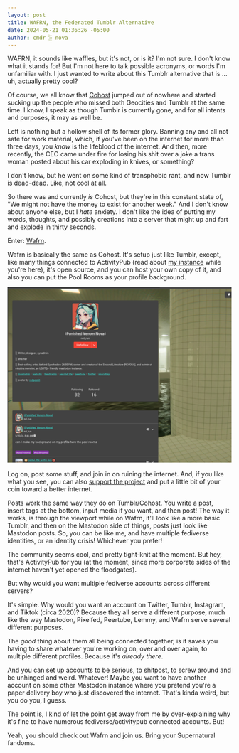 ```yaml
---
layout: post
title: WAFRN, the Federated Tumblr Alternative
date: 2024-05-21 01:36:26 -05:00
author: cmdr ░ nova
---
```


<!-- wp:paragraph -->
<p>WAFRN, it sounds like waffles, but it's not, or is it? I'm not sure. I don't know what it stands for! But I'm not here to talk possible acronyms, or words I'm unfamiliar with. I just wanted to write about this Tumblr alternative that is ... uh, actually pretty cool?</p>
<!-- /wp:paragraph -->

<!-- wp:paragraph -->
<p>Of course, we all know that <a href="https://cohost.org/" target="_blank" rel="noreferrer noopener">Cohost</a> jumped out of nowhere and started sucking up the people who missed both Geocities and Tumblr at the same time. I know, I speak as though Tumblr is currently gone, and for all intents and purposes, it may as well be.</p>
<!-- /wp:paragraph -->

<!-- wp:paragraph -->
<p>Left is nothing but a hollow shell of its former glory. Banning any and all not safe for work material, which, if you've been on the internet for more than three days, you <em>know</em> is the lifeblood of the internet. And then, more recently, the CEO came under fire for losing his shit over a joke a trans woman posted about his car exploding in knives, or something?</p>
<!-- /wp:paragraph -->

<!-- wp:paragraph -->
<p>I don't know, but he went on some kind of transphobic rant, and now Tumblr is dead-dead. Like, not cool at all.</p>
<!-- /wp:paragraph -->

<!-- wp:paragraph -->
<p>So there was and currently <em>is</em> Cohost, but they're in this constant state of, "We might not have the money to exist for another week." And I don't know about anyone else, but I <em>hate</em> anxiety. I don't like the idea of putting my words, thoughts, and possibly creations into a server that might up and fart and explode in thirty seconds.</p>
<!-- /wp:paragraph -->

<!-- wp:paragraph -->
<p>Enter: <a href="https://app.wafrn.net" target="_blank" rel="noreferrer noopener">Wafrn</a>.</p>
<!-- /wp:paragraph -->

<!-- wp:paragraph -->
<p>Wafrn is basically the same as Cohost. It's setup just like Tumblr, except, like many things connected to ActivityPub (read about <a href="https://cmdr-nova.online/2024/05/10/mkultra-monster-a-mastodon-instance/">my instance</a> while you're here), it's open source, and you can host your own copy of it, and also you can put the Pool Rooms as your profile background.</p>
<!-- /wp:paragraph -->

![A screenshot of my profile on the activitypub tumblr clone, wafrn.](/img/posts/wafrn/profile.png)

<!-- wp:paragraph -->
<p>Log on, post some stuff, and join in on ruining the internet. And, if you like what you see, you can also <a href="https://www.patreon.com/wafrn/posts" data-type="link" data-id="https://www.patreon.com/wafrn/posts" target="_blank" rel="noreferrer noopener">support the project</a> and put a little bit of your coin toward a better internet.</p>
<!-- /wp:paragraph -->

<!-- wp:paragraph -->
<p>Posts work the same way they do on Tumblr/Cohost. You write a post, insert tags at the bottom, input media if you want, and then post! The way it works, is through the viewport while on Wafrn, it'll look like a more basic Tumblr, and then on the Mastodon side of things, posts just look like Mastodon posts. So, you can be like me, and have multiple fediverse identities, or an identity crisis! Whichever you prefer!</p>
<!-- /wp:paragraph -->

<!-- wp:paragraph -->
<p>The community seems cool, and pretty tight-knit at the moment. But hey, that's ActivityPub for you (at the moment, since more corporate sides of the internet haven't yet opened the floodgates).</p>
<!-- /wp:paragraph -->

<!-- wp:paragraph -->
<p>But why would you want multiple fediverse accounts across different servers?</p>
<!-- /wp:paragraph -->

<!-- wp:paragraph -->
<p>It's simple. Why would you want an account on Twitter, Tumblr, Instagram, and Tiktok (circa 2020)? Because they all serve a different purpose, much like the way Mastodon, Pixelfed, Peertube, Lemmy, and Wafrn serve several different purposes.</p>
<!-- /wp:paragraph -->

<!-- wp:paragraph -->
<p>The <em>good</em> thing about them all being connected together, is it saves you having to share whatever you're working on, over and over again, to multiple different profiles. Because it's <em>already there</em>.</p>
<!-- /wp:paragraph -->

<!-- wp:paragraph -->
<p>And you can set up accounts to be serious, to shitpost, to screw around and be unhinged and weird. Whatever! Maybe you want to have another account on some other Mastodon instance where you pretend you're a paper delivery boy who just discovered the internet. That's kinda weird, but you do you, I guess.</p>
<!-- /wp:paragraph -->

<!-- wp:paragraph -->
<p>The point is, I kind of let the point get away from me by over-explaining why it's fine to have numerous fediverse/activitypub connected accounts. But!</p>
<!-- /wp:paragraph -->

<!-- wp:paragraph -->
<p>Yeah, you should check out Wafrn and join us. Bring your Supernatural fandoms. </p>
<!-- /wp:paragraph -->